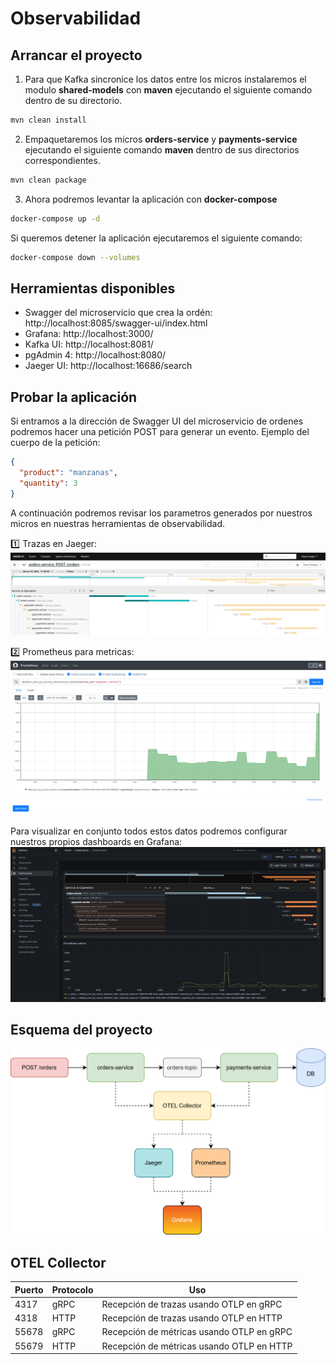 # Observabilidad

## Arrancar el proyecto
1. Para que Kafka sincronice los datos entre los micros instalaremos el modulo **shared-models** con **maven** ejecutando el siguiente comando dentro de su directorio.
```bash
mvn clean install
```

2. Empaquetaremos los micros **orders-service** y **payments-service** ejecutando el siguiente comando **maven** dentro de sus directorios correspondientes.
```bash
mvn clean package
```

3. Ahora podremos levantar la aplicación con **docker-compose**
```bash
docker-compose up -d
```

Si queremos detener la aplicación ejecutaremos el siguiente comando:
```bash
docker-compose down --volumes
```

## Herramientas disponibles
* Swagger del microservicio que crea la ordén: http://localhost:8085/swagger-ui/index.html
* Grafana: http://localhost:3000/
* Kafka UI: http://localhost:8081/
* pgAdmin 4: http://localhost:8080/
* Jaeger UI: http://localhost:16686/search

## Probar la aplicación
Si entramos a la dirección de Swagger UI del microservicio de ordenes podremos hacer una petición POST para generar un evento. Ejemplo del cuerpo de la petición:
```json
{
  "product": "manzanas",
  "quantity": 3
}
```

A continuación podremos revisar los parametros generados por nuestros micros en nuestras herramientas de observabilidad.

1️⃣ Trazas en Jaeger:
![jaeger](./img/jaeger.png)

2️⃣ Prometheus para metricas:
![prometheus](./img/prometheus.png)

Para visualizar en conjunto todos estos datos podremos configurar nuestros propios dashboards en Grafana:
![grafana](./img/grafana.png)

## Esquema del proyecto
![](./img/observability.drawio.svg)

## OTEL Collector
| Puerto | Protocolo | Uso                                       |
|--------|-----------|-------------------------------------------|
| 4317   | gRPC      | Recepción de trazas usando OTLP en gRPC   |
| 4318   | HTTP      | Recepción de trazas usando OTLP en HTTP   |
| 55678  | gRPC      | Recepción de métricas usando OTLP en gRPC |
| 55679  | HTTP      | Recepción de métricas usando OTLP en HTTP |
